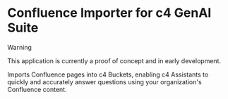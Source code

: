# Confluence Importer for c4 GenAI Suite

> [!WARNING]
> This application is currently a proof of concept and in early development.

Imports Confluence pages into c4 Buckets, enabling c4 Assistants to quickly and accurately answer questions using your
organization's Confluence content.
